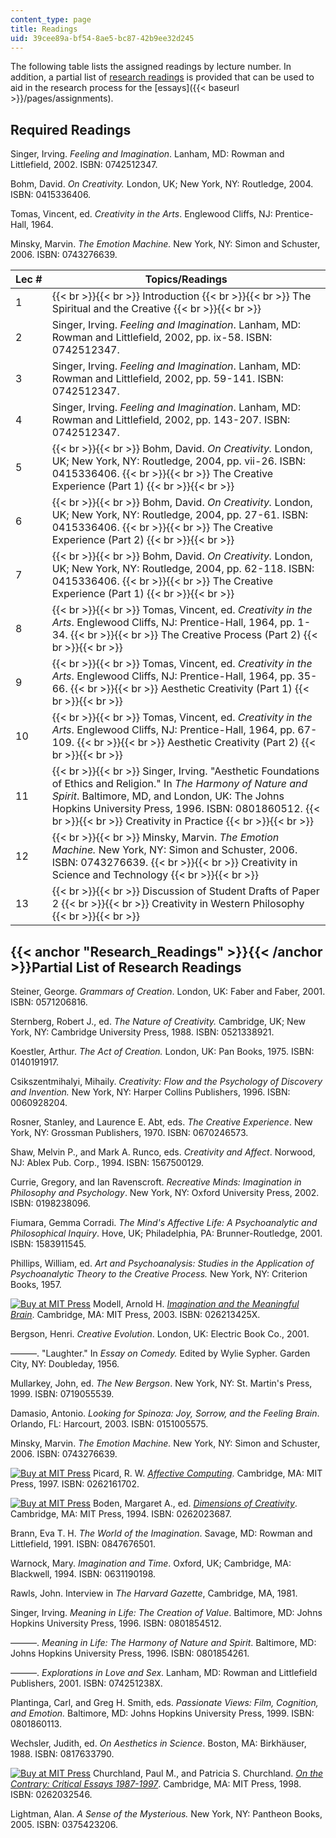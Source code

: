 ```yaml
---
content_type: page
title: Readings
uid: 39cee89a-bf54-8ae5-bc87-42b9ee32d245
---
```


The following table lists the assigned readings by lecture number. In addition, a partial list of [research readings](#Research_Readings) is provided that can be used to aid in the research process for the [essays]({{< baseurl >}}/pages/assignments).

Required Readings
-----------------

Singer, Irving. _Feeling and Imagination_. Lanham, MD: Rowman and Littlefield, 2002. ISBN: 0742512347.

Bohm, David. _On Creativity._ London, UK; New York, NY: Routledge, 2004. ISBN: 0415336406.

Tomas, Vincent, ed. _Creativity in the Arts_. Englewood Cliffs, NJ: Prentice-Hall, 1964.

Minsky, Marvin. _The Emotion Machine._ New York, NY: Simon and Schuster, 2006. ISBN: 0743276639.

| Lec # | Topics/Readings |
| --- | --- |
| 1 |  {{< br >}}{{< br >}} Introduction {{< br >}}{{< br >}} The Spiritual and the Creative {{< br >}}{{< br >}}  |
| 2 | Singer, Irving. _Feeling and Imagination_. Lanham, MD: Rowman and Littlefield, 2002, pp. ix-58. ISBN: 0742512347. |
| 3 | Singer, Irving. _Feeling and Imagination_. Lanham, MD: Rowman and Littlefield, 2002, pp. 59-141. ISBN: 0742512347. |
| 4 | Singer, Irving. _Feeling and Imagination_. Lanham, MD: Rowman and Littlefield, 2002, pp. 143-207. ISBN: 0742512347. |
| 5 |  {{< br >}}{{< br >}} Bohm, David. _On Creativity._ London, UK; New York, NY: Routledge, 2004, pp. vii-26. ISBN: 0415336406. {{< br >}}{{< br >}} The Creative Experience (Part 1) {{< br >}}{{< br >}}  |
| 6 |  {{< br >}}{{< br >}} Bohm, David. _On Creativity._ London, UK; New York, NY: Routledge, 2004, pp. 27-61. ISBN: 0415336406. {{< br >}}{{< br >}} The Creative Experience (Part 2) {{< br >}}{{< br >}}  |
| 7 |  {{< br >}}{{< br >}} Bohm, David. _On Creativity._ London, UK; New York, NY: Routledge, 2004, pp. 62-118. ISBN: 0415336406. {{< br >}}{{< br >}} The Creative Experience (Part 1) {{< br >}}{{< br >}}  |
| 8 |  {{< br >}}{{< br >}} Tomas, Vincent, ed. _Creativity in the Arts_. Englewood Cliffs, NJ: Prentice-Hall, 1964, pp. 1-34. {{< br >}}{{< br >}} The Creative Process (Part 2) {{< br >}}{{< br >}}  |
| 9 |  {{< br >}}{{< br >}} Tomas, Vincent, ed. _Creativity in the Arts_. Englewood Cliffs, NJ: Prentice-Hall, 1964, pp. 35-66. {{< br >}}{{< br >}} Aesthetic Creativity (Part 1) {{< br >}}{{< br >}}  |
| 10 |  {{< br >}}{{< br >}} Tomas, Vincent, ed. _Creativity in the Arts_. Englewood Cliffs, NJ: Prentice-Hall, 1964, pp. 67-109. {{< br >}}{{< br >}} Aesthetic Creativity (Part 2) {{< br >}}{{< br >}}  |
| 11 |  {{< br >}}{{< br >}} Singer, Irving. "Aesthetic Foundations of Ethics and Religion." In _The Harmony of Nature and Spirit_. Baltimore, MD, and London, UK: The Johns Hopkins University Press, 1996. ISBN: 0801860512. {{< br >}}{{< br >}} Creativity in Practice {{< br >}}{{< br >}}  |
| 12 |  {{< br >}}{{< br >}} Minsky, Marvin. _The Emotion Machine._ New York, NY: Simon and Schuster, 2006. ISBN: 0743276639. {{< br >}}{{< br >}} Creativity in Science and Technology {{< br >}}{{< br >}}  |
| 13 |  {{< br >}}{{< br >}} Discussion of Student Drafts of Paper 2 {{< br >}}{{< br >}} Creativity in Western Philosophy {{< br >}}{{< br >}}  

{{< anchor "Research_Readings" >}}{{< /anchor >}}Partial List of Research Readings
----------------------------------------------------------------------------------

Steiner, George. _Grammars of Creation_. London, UK: Faber and Faber, 2001. ISBN: 0571206816.

Sternberg, Robert J., ed. _The Nature of Creativity._ Cambridge, UK; New York, NY: Cambridge University Press, 1988. ISBN: 0521338921.

Koestler, Arthur. _The Act of Creation._ London, UK: Pan Books, 1975. ISBN: 0140191917.

Csikszentmihalyi, Mihaily. _Creativity: Flow and the Psychology of Discovery and Invention._ New York, NY: Harper Collins Publishers, 1996. ISBN: 0060928204.

Rosner, Stanley, and Laurence E. Abt, eds. _The Creative Experience_. New York, NY: Grossman Publishers, 1970. ISBN: 0670246573.

Shaw, Melvin P., and Mark A. Runco, eds. _Creativity and Affect_. Norwood, NJ: Ablex Pub. Corp., 1994. ISBN: 1567500129.

Currie, Gregory, and Ian Ravenscroft. _Recreative Minds: Imagination in Philosophy and Psychology_. New York, NY: Oxford University Press, 2002. ISBN: 0198238096.

Fiumara, Gemma Corradi. _The Mind's Affective Life: A Psychoanalytic and Philosophical Inquiry_. Hove, UK; Philadelphia, PA: Brunner-Routledge, 2001. ISBN: 1583911545.

Phillips, William, ed. _Art and Psychoanalysis: Studies in the Application of Psychoanalytic Theory to the Creative Process._ New York, NY: Criterion Books, 1957.

[![Buy at MIT Press](/images/mp_logo.gif)](https://mitpress.mit.edu/books/imagination-and-meaningful-brain) Modell, Arnold H. [_Imagination and the Meaningful Brain_](https://mitpress.mit.edu/books/imagination-and-meaningful-brain). Cambridge, MA: MIT Press, 2003. ISBN: 026213425X.

Bergson, Henri. _Creative Evolution_. London, UK: Electric Book Co., 2001.

———. "Laughter." In _Essay on Comedy._ Edited by Wylie Sypher. Garden City, NY: Doubleday, 1956.

Mullarkey, John, ed. _The New Bergson_. New York, NY: St. Martin's Press, 1999. ISBN: 0719055539.

Damasio, Antonio. _Looking for Spinoza: Joy, Sorrow, and the Feeling Brain_. Orlando, FL: Harcourt, 2003. ISBN: 0151005575.

Minsky, Marvin. _The Emotion Machine._ New York, NY: Simon and Schuster, 2006. ISBN: 0743276639.

[![Buy at MIT Press](/images/mp_logo.gif)](https://mitpress.mit.edu/books/affective-computing) Picard, R. W. [_Affective Computing_](https://mitpress.mit.edu/books/affective-computing). Cambridge, MA: MIT Press, 1997. ISBN: 0262161702.

[![Buy at MIT Press](/images/mp_logo.gif)](https://mitpress.mit.edu/books/dimensions-creativity) Boden, Margaret A., ed. [_Dimensions of Creativity_](https://mitpress.mit.edu/books/dimensions-creativity). Cambridge, MA: MIT Press, 1994. ISBN: 0262023687.

Brann, Eva T. H. _The World of the Imagination_. Savage, MD: Rowman and Littlefield, 1991. ISBN: 0847676501.

Warnock, Mary. _Imagination and Time_. Oxford, UK; Cambridge, MA: Blackwell, 1994. ISBN: 0631190198.

Rawls, John. Interview in _The Harvard Gazette_, Cambridge, MA, 1981.

Singer, Irving. _Meaning in Life: The Creation of Value_. Baltimore, MD: Johns Hopkins University Press, 1996. ISBN: 0801854512.

———. _Meaning in Life: The Harmony of Nature and Spirit_. Baltimore, MD: Johns Hopkins University Press, 1996. ISBN: 0801854261.

———. _Explorations in Love and Sex_. Lanham, MD: Rowman and Littlefield Publishers, 2001. ISBN: 074251238X.

Plantinga, Carl, and Greg H. Smith, eds. _Passionate Views: Film, Cognition, and Emotion._ Baltimore, MD: Johns Hopkins University Press, 1999. ISBN: 0801860113.

Wechsler, Judith, ed. _On Aesthetics in Science_. Boston, MA: Birkhäuser, 1988. ISBN: 0817633790.

[![Buy at MIT Press](/images/mp_logo.gif)](https://mitpress.mit.edu/books/contrary) Churchland, Paul M., and Patricia S. Churchland. [_On the Contrary: Critical Essays 1987-1997_](https://mitpress.mit.edu/books/contrary). Cambridge, MA: MIT Press, 1998. ISBN: 0262032546.

Lightman, Alan. _A Sense of the Mysterious._ New York, NY: Pantheon Books, 2005. ISBN: 0375423206.